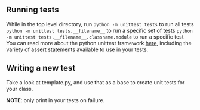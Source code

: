 ## Running tests
While in the top level directory, run
`python -m unittest tests` to run all tests
`python -m unittest tests.__filename__` to run a specific set of tests
`python -m unittest tests.__filename__.classname.module` to run a specific test
You can read more about the python unittest framework
[here](https://docs.python.org/3/library/unittest.html), including the variety
of assert statements available to use in your tests.


## Writing a new test
Take a look at template.py, and use that as a base to create unit tests for your
class.

__NOTE__: only print in your tests on failure.
